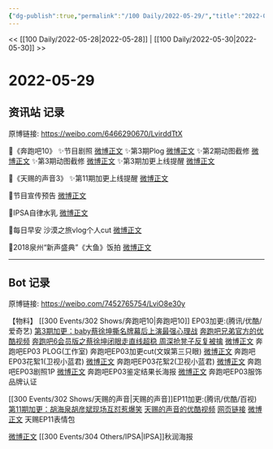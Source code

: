 ```yaml
---
{"dg-publish":true,"permalink":"/100 Daily/2022-05-29/","title":"2022-05-29","created":"2022-12-04T21:44:28.000+08:00","updated":"2023-04-11T14:46:34.000+08:00"}
---
```



<< [[100 Daily/2022-05-28\|2022-05-28]] | [[100 Daily/2022-05-30\|2022-05-30]] >>

# 2022-05-29

## 资讯站 记录

原博链接: https://weibo.com/6466290670/LvirddTtX

🌟《奔跑吧10》
✨节目剧照 [微博正文](https://m.weibo.cn/6466290670/4774509795871756)
✨第3期Plog [微博正文](https://m.weibo.cn/6466290670/4774433678690763)
✨第2期动图截修 [微博正文](https://m.weibo.cn/6466290670/4774563944337298)
✨第3期动图截修 [微博正文](https://m.weibo.cn/6466290670/4774572487874277)
✨第3期加更上线提醒 [微博正文](https://m.weibo.cn/6466290670/4774434961884655)

🌟《天赐的声音3》
✨第11期加更上线提醒 [微博正文](https://m.weibo.cn/6466290670/4774436253994488)

🌟节目宣传预告 [微博正文](https://m.weibo.cn/6466290670/4774613235794623)

🌟IPSA自律水乳 [微博正文](https://m.weibo.cn/6466290670/4774472244531512)

🌟每日早安 沙漠之旅vlog个人cut [微博正文](https://m.weibo.cn/6466290670/4774379969839192)

🌟2018泉州“新声盛典”《大鱼》饭拍 [微博正文](https://m.weibo.cn/6466290670/4774396478623184)

---
## Bot 记录

原博链接: https://weibo.com/7452765754/LviO8e30y

【物料】
[[300 Events/302 Shows/奔跑吧10\|奔跑吧10]] EP03加更:(腾讯/优酷/爱奇艺)
[第3期加更：baby蔡徐坤撕名牌幕后上演最强心理战](https://weibo.cn/sinaurl?u=http%3A%2F%2Fv.qq.com%2Fx%2Fcover%2Fmzc00200te7ifuq%2Fv0042g85ndv.html)
[奔跑吧兄弟官方的优酷视频](https://weibo.cn/sinaurl?u=https%3A%2F%2Fv.youku.com%2Fv_show%2Fid_XNTg2OTY1MjM2OA%3D%3D.html%3Fx%26sharefrom%3Dandroid%26scene%3Dlong%26playMode%3Dnormal%26sharekey%3D35fd2413d74b1b6d222ca719931d38a11)
[奔跑吧6会员版之蔡徐坤闭眼走直线超稳 周深抢凳子反复被擒](https://weibo.cn/sinaurl?u=https%3A%2F%2Fm.iqiyi.com%2Fv_2556woqcg64.html%3Fvfrm%3D2-3-0-1)
[微博正文](https://m.weibo.cn/7478855230/4774432436912284) 奔跑吧EP03 PLOG(工作室)
[](https://m.weibo.cn/1371117067/4774443974921194) 奔跑吧EP03加更cut(文娱第三只眼)
[微博正文](https://m.weibo.cn/5876797510/4774436055551781) 奔跑吧EP03花絮1(卫视小蓝君)
[微博正文](https://m.weibo.cn/5876797510/4774439768817751) 奔跑吧EP03花絮2(卫视小蓝君)
[微博正文](https://m.weibo.cn/5242381821/4774492590836018) 奔跑吧EP03剧照1P
[微博正文](https://m.weibo.cn/5242381821/4774432197054786) 奔跑吧EP03鉴定结果长海报
[微博正文](https://m.weibo.cn/2698016013/4774020093839021) 奔跑吧EP03服饰品牌认证

[[300 Events/302 Shows/天赐的声音\|天赐的声音]]EP11加更:(腾讯/优酷/百视)
[第11期加更：胡海泉胡彦斌现场互怼惹爆笑](https://weibo.cn/sinaurl?u=http%3A%2F%2Fv.qq.com%2Fx%2Fcover%2Fmzc002007ub01lq%2Fz00427hegkm.html)
[天赐的声音的优酷视频](https://weibo.cn/sinaurl?u=https%3A%2F%2Fv.youku.com%2Fv_show%2Fid_XNTIwNTM0NjkxNg%3D%3D.html%3Fx%26sharefrom%3Dandroid%26scene%3Dlong%26playMode%3Dnormal%26sharekey%3De4d7d1aacf94cd71e26207a86018cb139)
[网页链接](https://weibo.cn/sinaurl?u=https%3A%2F%2Fbp-share.bestv.com.cn%2Fbp-share%2FsharePage.html%3FtitleId%3D462517%26contentId%3D10121%26currentEpisode%3D11%26modelType%3D1)
[微博正文](https://m.weibo.cn/1315706994/4774462391845975) 天赐EP11表情包

[微博正文](https://m.weibo.cn/1851789841/4774466473952565) [[300 Events/304 Others/IPSA\|IPSA]]秋润海报
